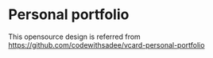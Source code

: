 # Personal portfolio

This opensource design is referred from https://github.com/codewithsadee/vcard-personal-portfolio
